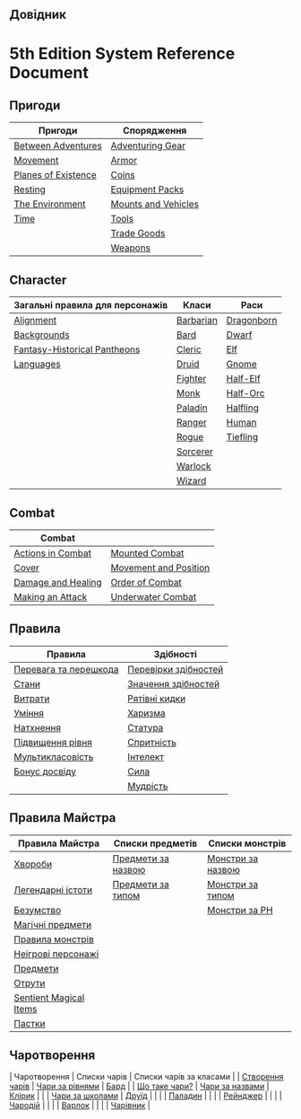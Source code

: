 ## Довідник 
# 5th Edition System Reference Document

## Пригоди

| Пригоди                                       | Спорядження                                             |
|------------------------------------------------------------|----------------------------------------------------------------------|
| [Between Adventures](./adventuring/between_adventures.md)   | [Adventuring Gear](./adventuring/equipment/adventuring_gear.md)       |
| [Movement](./adventuring/movement.md)                       | [Armor](./adventuring/equipment/armor.md)                             |
| [Planes of Existence](./adventuring/planes_of_existence.md) | [Coins](./adventuring/equipment/coins.md)                             |
| [Resting](./adventuring/resting.md)                         | [Equipment Packs](./adventuring/equipment/equipment_packs.md)         |
| [The Environment](./adventuring/the_environment.md)         | [Mounts and Vehicles](./adventuring/equipment/mounts_and_vehicles.md) |
| [Time](./adventuring/time.md)                               | [Tools](./adventuring/equipment/tools.md)                             |
|                                                            | [Trade Goods](./adventuring/equipment/trade_goods.md)                 |
|                                                            | [Weapons](./adventuring/equipment/weapons.md)                         |


## Character

| Загальні правила для персонажів                                                | Класи                       | Раси                           |
|----------------------------------------------------------------------------|----------------------------------------------|----------------------------------------------|
| [Alignment](./character/alignment.md)                                       | [Barbarian](./character/classes/barbarian.md) | [Dragonborn](./character/races/dragonborn.md) |
| [Backgrounds](./character/backgrounds.md)                                   | [Bard](./character/classes/bard.md)           | [Dwarf](./character/races/dwarf.md)           |
| [Fantasy-Historical Pantheons](./character/fantasy-historical_pantheons.md) | [Cleric](./character/classes/cleric.md)       | [Elf](./character/races/elf.md)               |
| [Languages](./character/languages.md)                                       | [Druid](./character/classes/druid.md)         | [Gnome](./character/races/gnome.md)           |
|                                                                            | [Fighter](./character/classes/fighter.md)     | [Half-Elf](./character/races/half-elf.md)     |
|                                                                            | [Monk](./character/classes/monk.md)           | [Half-Orc](./character/races/half-orc.md)     |
|                                                                            | [Paladin](./character/classes/paladin.md)     | [Halfling](./character/races/halfling.md)     |
|                                                                            | [Ranger](./character/classes/ranger.md)       | [Human](./character/races/human.md)           |
|                                                                            | [Rogue](./character/classes/rogue.md)         | [Tiefling](./character/races/tiefling.md)     |
|                                                                            | [Sorcerer](./character/classes/sorcerer.md)   |                                              |
|                                                                            | [Warlock](./character/classes/warlock.md)     |                                              |
|                                                                            | [Wizard](./character/classes/wizard.md)       |                                              |

## Combat

| Combat                                              |                                                           |
|-----------------------------------------------------|-----------------------------------------------------------|
| [Actions in Combat](./combat/actions_in_combat.md)   | [Mounted Combat](./combat/mounted_combat.md)               |
| [Cover](./combat/cover.md)                           | [Movement and Position](./combat/movement_and_position.md) |
| [Damage and Healing](./combat/damage_and_healing.md) | [Order of Combat](./combat/order_of_combat.md)             |
| [Making an Attack](./combat/making_an_attack.md)     | [Underwater Combat](./combat/underwater_combat.md)         |

## Правила

| Правила                                                              | Здібності                                   |
|--------------------------------------------------------------------|------------------------------------------------------|
| [Перевага та перешкода](./rules/advantage_and_disadvantage.md) | [Перевірки здібностей](./rules/abilities/ability_checks.md) |
| [Стани](./rules/conditions.md)                                 | [Значення здібностей](./rules/abilities/ability_scores.md) |
| [Витрати](./rules/expenses.md)                                     | [Рятівні кидки](./rules/abilities/saving_throws.md)   |
| [Уміння](./rules/feats.md)                                           | [Харизма](./rules/abilities/charisma.md)             |
| [Натхнення](./rules/inspiration.md)                               | [Статура](./rules/abilities/constitution.md)     |
| [Підвищення рівня](./rules/leveling_up.md)                               | [Спритність](./rules/abilities/dexterity.md)           |
| [Мультикласовість](./rules/multiclassing.md)                           | [Інтелект](./rules/abilities/intelligence.md)     |
| [Бонус досвіду](./rules/proficiency_bonus.md)                   | [Сила](./rules/abilities/strength.md)             |
|                                                                    | [Мудрість](./rules/abilities/wisdom.md)                 |


## Правила Майстра

| Правила Майстра                                                             | Списки предметів                                         | Списки монстрів                                                |
|----------------------------------------------------------------------|------------------------------------------------------------------------|---------------------------------------------------------------------------|
| [Хвороби](./gamemaster_rules/diseases.md)                            | [Предмети за назвою](./gamemaster_rules/magic_item_indexes/items_by_name.md) | [Монстри за назвою](./gamemaster_rules/monster_indexes/monsters_by_name.md) |
| [Легендарні істоти](./gamemaster_rules/legendary_creatures.md)      | [Предмети за типом](./gamemaster_rules/magic_item_indexes/items_by_type.md) | [Монстри за типом](./gamemaster_rules/monster_indexes/monsters_by_type.md) |
| [Безумство](./gamemaster_rules/madness.md)                              |                                                                        | [Монстри за РН](./gamemaster_rules/monster_indexes/monsters_by_cr.md)     |
| [Магічні предмети](./gamemaster_rules/magic_items.md)                      |                                                                        |                                                                           |
| [Правила монстрів](./gamemaster_rules/monster_rules.md)                            |                                                                        |                                                                           |
| [Неігрові персонажі](./gamemaster_rules/nonplayer_characters.md)    |                                                                        |                                                                           |
| [Предмети](./gamemaster_rules/objects.md)                              |                                                                        |                                                                           |
| [Отрути](./gamemaster_rules/poisons.md)                              |                                                                        |                                                                           |
| [Sentient Magical Items](./gamemaster_rules/sentient_magical_items.md)|                                                                        |                                                                           |
| [Пастки](./gamemaster_rules/traps.md)                                  |                                                                        |                                                                           |

## Чаротворення

| Чаротворення                                        | Списки чарів                                        | Списки чарів за класами                   |
| [Створення чарів](./spellcasting/casting_a_spell.md)  | [Чари за рівнями](./spellcasting/spell_indexes/spells_by_level.md)   | [Бард](./spellcasting/spell_lists/bard_spells.md)         |
| [Що таке чари?](./spellcasting/what_is_a_spell.md) | [Чари за назвами](./spellcasting/spell_indexes/spells_by_name.md)     | [Клірик](./spellcasting/spell_lists/cleric_spells.md)     |
|                                                      | [Чари за школами](./spellcasting/spell_indexes/spells_by_school.md) | [Друїд](./spellcasting/spell_lists/druid_spells.md)       |
|                                                      |                                                                     | [Паладин](./spellcasting/spell_lists/paladin_spells.md)   |
|                                                      |                                                                     | [Рейнджер](./spellcasting/spell_lists/ranger_spells.md)     |
|                                                      |                                                                     | [Чародій](./spellcasting/spell_lists/sorcerer_spells.md) |
|                                                      |                                                                     | [Варлок](./spellcasting/spell_lists/warlock_spells.md)   |
|                                                      |                                                                     | [Чарівник](./spellcasting/spell_lists/wizard_spells.md)     |
